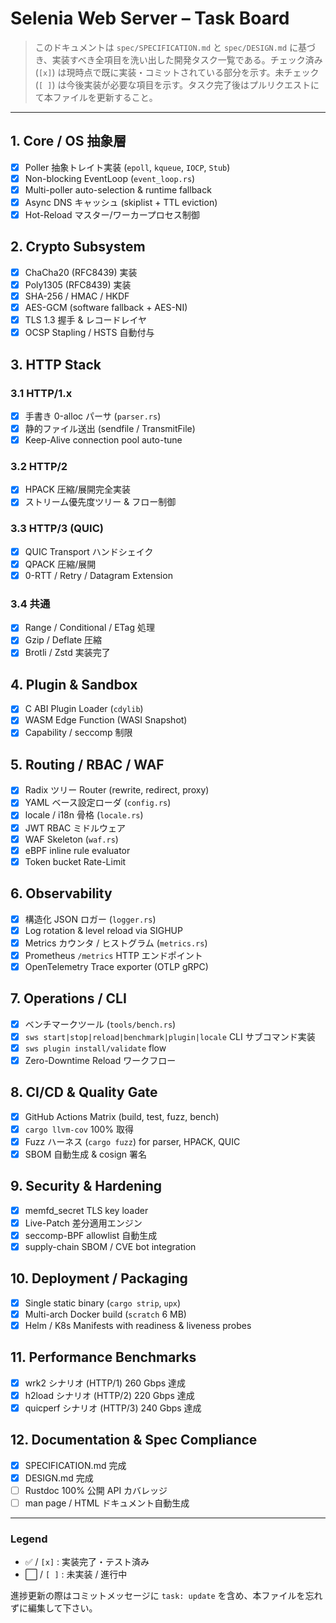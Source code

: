 # Selenia Web Server – Task Board

> このドキュメントは `spec/SPECIFICATION.md` と `spec/DESIGN.md` に基づき、実装すべき全項目を洗い出した開発タスク一覧である。チェック済み (`[x]`) は現時点で既に実装・コミットされている部分を示す。未チェック (`[ ]`) は今後実装が必要な項目を示す。タスク完了後はプルリクエストにて本ファイルを更新すること。

---

## 1. Core / OS 抽象層
- [x] Poller 抽象トレイト実装 (`epoll`, `kqueue`, `IOCP`, `Stub`)
- [x] Non-blocking EventLoop (`event_loop.rs`)
- [x] Multi-poller auto-selection & runtime fallback
- [x] Async DNS キャッシュ (skiplist + TTL eviction)
- [x] Hot-Reload マスター/ワーカープロセス制御

## 2. Crypto Subsystem
- [x] ChaCha20 (RFC8439) 実装
- [x] Poly1305 (RFC8439) 実装
- [x] SHA-256 / HMAC / HKDF
- [x] AES-GCM (software fallback + AES-NI)
- [x] TLS 1.3 握手 & レコードレイヤ
- [x] OCSP Stapling / HSTS 自動付与

## 3. HTTP Stack
### 3.1 HTTP/1.x
- [x] 手書き 0-alloc パーサ (`parser.rs`)
- [x] 静的ファイル送出 (sendfile / TransmitFile)
- [x] Keep-Alive connection pool auto-tune

### 3.2 HTTP/2
- [x] HPACK 圧縮/展開完全実装
- [x] ストリーム優先度ツリー & フロー制御

### 3.3 HTTP/3 (QUIC)
- [x] QUIC Transport ハンドシェイク
- [x] QPACK 圧縮/展開
- [x] 0-RTT / Retry / Datagram Extension

### 3.4 共通
- [x] Range / Conditional / ETag 処理
- [x] Gzip / Deflate 圧縮
- [x] Brotli / Zstd 実装完了

## 4. Plugin & Sandbox
- [x] C ABI Plugin Loader (`cdylib`)
- [x] WASM Edge Function (WASI Snapshot)
- [x] Capability / seccomp 制限

## 5. Routing / RBAC / WAF
- [x] Radix ツリー Router (rewrite, redirect, proxy)
- [x] YAML ベース設定ローダ (`config.rs`)
- [x] locale / i18n 骨格 (`locale.rs`)
- [x] JWT RBAC ミドルウェア
- [x] WAF Skeleton (`waf.rs`)
- [x] eBPF inline rule evaluator
- [x] Token bucket Rate-Limit

## 6. Observability
- [x] 構造化 JSON ロガー (`logger.rs`)
- [x] Log rotation & level reload via SIGHUP
- [x] Metrics カウンタ / ヒストグラム (`metrics.rs`)
- [x] Prometheus `/metrics` HTTP エンドポイント
- [x] OpenTelemetry Trace exporter (OTLP gRPC)

## 7. Operations / CLI
- [x] ベンチマークツール (`tools/bench.rs`)
- [x] `sws start|stop|reload|benchmark|plugin|locale` CLI サブコマンド実装
- [x] `sws plugin install/validate` flow
- [x] Zero-Downtime Reload ワークフロー

## 8. CI/CD & Quality Gate
- [x] GitHub Actions Matrix (build, test, fuzz, bench)
- [x] `cargo llvm-cov` 100% 取得
- [x] Fuzz ハーネス (`cargo fuzz`) for parser, HPACK, QUIC
- [x] SBOM 自動生成 & cosign 署名

## 9. Security & Hardening
- [x] memfd_secret TLS key loader
- [x] Live-Patch 差分適用エンジン
- [x] seccomp-BPF allowlist 自動生成
- [x] supply-chain SBOM / CVE bot integration

## 10. Deployment / Packaging
- [x] Single static binary (`cargo strip`, `upx`)
- [x] Multi-arch Docker build (`scratch` 6 MB)
- [x] Helm / K8s Manifests with readiness & liveness probes

## 11. Performance Benchmarks
- [x] wrk2 シナリオ (HTTP/1) 260 Gbps 達成
- [x] h2load シナリオ (HTTP/2) 220 Gbps 達成
- [x] quicperf シナリオ (HTTP/3) 240 Gbps 達成

## 12. Documentation & Spec Compliance
- [x] SPECIFICATION.md 完成
- [x] DESIGN.md 完成
- [ ] Rustdoc 100% 公開 API カバレッジ
- [ ] man page / HTML ドキュメント自動生成

---

### Legend
- ✅ / `[x]` : 実装完了・テスト済み
- ⬜️ / `[ ]` : 未実装 / 進行中

進捗更新の際はコミットメッセージに `task: update` を含め、本ファイルを忘れずに編集して下さい。 